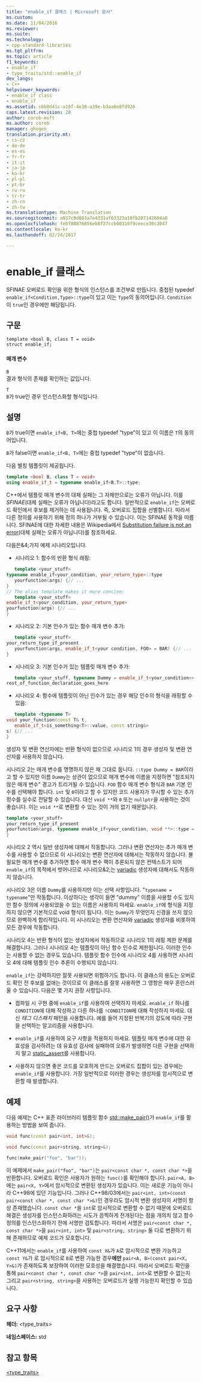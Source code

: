 ```yaml
---
title: "enable_if 클래스 | Microsoft 문서"
ms.custom: 
ms.date: 11/04/2016
ms.reviewer: 
ms.suite: 
ms.technology:
- cpp-standard-libraries
ms.tgt_pltfrm: 
ms.topic: article
f1_keywords:
- enable_if
- type_traits/std::enable_if
dev_langs:
- C++
helpviewer_keywords:
- enable_if class
- enable_if
ms.assetid: c6b8d41c-a18f-4e30-a39e-b3aa0e8fd926
caps.latest.revision: 28
author: corob-msft
ms.author: corob
manager: ghogen
translation.priority.mt:
- cs-cz
- de-de
- es-es
- fr-fr
- it-it
- ja-jp
- ko-kr
- pl-pl
- pt-br
- ru-ru
- tr-tr
- zh-cn
- zh-tw
ms.translationtype: Machine Translation
ms.sourcegitcommit: a937c9d083a7e4331af63323a19fb207142604a0
ms.openlocfilehash: febf80876856eb8f27ccb00310f9ceece30c2047
ms.contentlocale: ko-kr
ms.lasthandoff: 02/24/2017

---
```

# <a name="enableif-class"></a>enable_if 클래스
SFINAE 오버로드 확인을 위한 형식의 인스턴스를 조건부로 만듭니다. 중첩된 typedef `enable_if<Condition,Type>::type`이 있고 이는 `Type`의 동의어입니다. `Condition`이 `true`인 경우에만 해당됩니다.  
  
## <a name="syntax"></a>구문  
  
```
template <bool B, class T = void>
struct enable_if;
```  
  
#### <a name="parameters"></a>매개 변수  
 `B`  
 결과 형식의 존재를 확인하는 값입니다.  
  
 `T`  
 `B`가 true인 경우 인스턴스화할 형식입니다.  
  
## <a name="remarks"></a>설명  
 `B`가 true이면 `enable_if<B, T>`에는 중첩 typedef "type"이 있고 이 이름은 `T`의 동의어입니다.  
  
 `B`가 false이면 `enable_if<B, T>`에는 중첩 typedef "type"이 없습니다.  
  
 다음 별칭 템플릿이 제공됩니다.  
  
```cpp  
template <bool B, class T = void>
using enable_if_t = typename enable_if<B,T>::type;
```  
  
 C++에서 템플릿 매개 변수의 대체 실패는 그 자체만으로는 오류가 아닙니다. 이를 *SFINAE*(대체 실패는 오류가 아닙니다)라고도 합니다. 일반적으로 `enable_if`는 오버로드 확인에서 후보를 제거하는 데 사용됩니다. 즉, 오버로드 집합을 선별합니다. 따라서 다른 정의를 사용하기 위해 정의 하나가 거부될 수 있습니다. 이는 SFINAE 동작을 따릅니다. SFINAE에 대한 자세한 내용은 Wikipedia에서 [Substitution failure is not an error](http://go.microsoft.com/fwlink/LinkId=394798)(대체 실패는 오류가 아닙니다)를 참조하세요.  
  
 다음은&4;가지 예제 시나리오입니다.  
  
-   시나리오 1: 함수의 반환 형식 래핑:  
  
 ```cpp  
    template <your_stuff>  
typename enable_if<your_condition, your_return_type>::type
    yourfunction(args) {// ...
 }
// The alias template makes it more concise:
    template <your_stuff>  
enable_if_t<your_condition, your_return_type>  
yourfunction(args) {// ...
 }
```  
  
-   시나리오 2: 기본 인수가 있는 함수 매개 변수 추가:  
  
 ```cpp  
    template <your_stuff>  
your_return_type_if_present
    yourfunction(args, enable_if_t<your condition, FOO> = BAR) {// ...
 }
```  
  
-   시나리오 3: 기본 인수가 있는 템플릿 매개 변수 추가:  
  
 ```cpp  
    template <your_stuff, typename Dummy = enable_if_t<your_condition>>  
rest_of_function_declaration_goes_here
```  
  
-   시나리오 4: 함수에 템플릿이 아닌 인수가 있는 경우 해당 인수의 형식을 래핑할 수 있음:  
  
 ```cpp  
    template <typename T>  
void your_function(const T& t,
    enable_if_t<is_something<T>::value, const string&>  
s) {// ...
 }
```  
  
 생성자 및 변환 연산자에는 반환 형식이 없으므로 시나리오 1의 경우 생성자 및 변환 연산자를 사용하지 않습니다.  
  
 시나리오 2는 매개 변수를 명명하지 않은 채 그대로 둡니다. `::type Dummy = BAR`이라고 할 수 있지만 이름 `Dummy`는 상관이 없으므로 매개 변수에 이름을 지정하면 "참조되지 않은 매개 변수" 경고가 트리거될 수 있습니다. `FOO` 함수 매개 변수 형식과 `BAR` 기본 인수를 선택해야 합니다.  `int` 및 `0`이라고 할 수 있지만 코드 사용자가 무시할 수 있는 추가 정수를 실수로 전달할 수 있습니다. 대신 `void **`와 `0` 또는 `nullptr`을 사용하는 것이 좋습니다. 이는 `void **`로 변환할 수 있는 것이 거의 없기 때문입니다.  
  
```cpp  
template <your_stuff>  
your_return_type_if_present
yourfunction(args, typename enable_if<your_condition, void **>::type = nullptr) {// ...
}
```  
  
 시나리오 2 역시 일반 생성자에 대해서 작동합니다.  그러나 변환 연산자는 추가 매개 변수를 사용할 수 없으므로 이 시나리오는 변환 연산자에 대해서는 작동하지 않습니다.  불필요한 매개 변수를 추가하면 함수 매개 변수 팩이 추론되지 않은 컨텍스트가 되어 `enable_if`의 목적에서 벗어나므로 시나리오&2;는 [variadic](../cpp/ellipses-and-variadic-templates.md) 생성자에 대해서도 작동하지 않습니다.  
  
 시나리오 3은 이름 `Dummy`를 사용하지만 이는 선택 사항입니다. "`typename = typename`"만 작동합니다. 이상하다는 생각이 들면 "dummy" 이름을 사용할 수도 있지만 함수 정의에 사용되었을 수 있는 이름은 사용하지 마세요. `enable_if`에 형식을 지정하지 않으면 기본적으로 void 형식이 됩니다. 이는 `Dummy`가 무엇인지 신경을 쓰지 않으므로 완벽하게 합리적입니다. 이 시나리오는 변환 연산자와 [variadic](../cpp/ellipses-and-variadic-templates.md) 생성자를 비롯하여 모든 경우에 작동합니다.  
  
 시나리오 4는 반환 형식이 없는 생성자에서 작동하므로 시나리오 1의 래핑 제한 문제를 해결합니다.  그러나 시나리오 4는 템플릿이 아닌 함수 인수로 제한됩니다. 이러한 인수는 사용할 수 없는 경우도 있습니다.  템플릿 함수 인수에 시나리오 4를 사용하면 시나리오 4에 대해 템플릿 인수 추론이 수행되지 않습니다.  
  
 `enable_if`는 강력하지만 잘못 사용되면 위험하기도 합니다.  이 클래스의 용도는 오버로드 확인 전 후보를 없애는 것이므로 이 클래스를 잘못 사용하면 그 영향은 매우 혼란스러울 수 있습니다.  다음은 몇 가지 권장 사항입니다.  
  
-   컴파일 시 구현 중에 `enable_if`를 사용하여 선택하지 마세요. `enable_if` 하나를 `CONDITION`에 대해 작성하고 다른 하나를 `!CONDITION`에 대해 작성하지 마세요.  대신 *태그 디스패치* 패턴을 사용합니다. 예를 들어 지정된 반복기의 강도에 따라 구현을 선택하는 알고리즘을 사용합니다.  
  
-   `enable_if`를 사용하여 요구 사항을 적용하지 마세요.  템플릿 매개 변수에 대한 유효성을 검사하려는 데 유효성 검사에 실패하여 오류가 발생하면 다른 구현을 선택하지 말고 [static_assert](../cpp/static-assert.md)를 사용합니다.  
  
-   사용하지 않으면 좋은 코드를 모호하게 만드는 오버로드 집합이 있는 경우에는 `enable_if`를 사용합니다.  가장 일반적으로 이러한 경우는 생성자를 암시적으로 변환할 때 발생합니다.  
  
## <a name="example"></a>예제  
 다음 예제는 C++ 표준 라이브러리 템플릿 함수 [std::make_pair()](../standard-library/utility-functions.md#make_pair)가 `enable_if`를 활용하는 방법을 보여 줍니다.  
  
```cpp  
void func(const pair<int, int>&);

void func(const pair<string, string>&);

func(make_pair("foo", "bar"));
```  
  
  이 예제에서 `make_pair("foo", "bar")`는 `pair<const char *, const char *>`을 반환합니다. 오버로드 확인은 사용자가 원하는 `func()`를 확인해야 합니다. `pair<A, B>`에는 `pair<X, Y>`에서 암시적으로 변환된 생성자가 있습니다.  이는 새로운 기능이 아니라 C++98에 있던 기능입니다. 그러나 C++98/03에서는 `pair<int, int>(const pair<const char *, const char *>&)`인 경우라도 암시적 변환 생성자의 서명이 항상 존재했습니다.  `const char *`을 `int`로 암시적으로 변환할 수 없기 때문에 오버로드 해결은 생성자를 인스턴스화하려는 시도가 끔찍하게 전개된다는 점을 개의치 않고 함수 정의를 인스턴스화하기 전에 서명만 검토합니다.  따라서 서명은 `pair<const char *, const char *>`을 `pair<int, int>` 및 `pair<string, string>` 둘 다로 변환하기 위해 존재하므로 예제 코드가 모호합니다.  
  
 C++11에서는 `enable_if`를 사용하여 `const X&`가 `A`로 암시적으로 변환 가능하고 `const Y&`가 로 암시적으로 `B`로 변환 가능한 경우**에만** `pair<A, B>(const pair<X, Y>&)`가 존재하도록 보장하여 이러한 모호성을 해결했습니다.  따라서 오버로드 확인을 통해 `pair<const char *, const char *>`을 `pair<int, int>`로 변환할 수 없는지 그리고 `pair<string, string>`을 사용하는 오버로드가 실행 가능한지 확인할 수 있습니다.  
  
## <a name="requirements"></a>요구 사항  
 **헤더:** \<type_traits>  
  
 **네임스페이스:** std  
  
## <a name="see-also"></a>참고 항목  
 [<type_traits>](../standard-library/type-traits.md)




